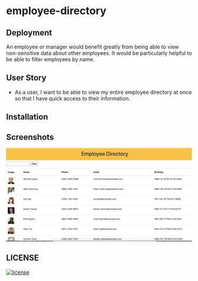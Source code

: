 # employee-directory
## Deployment
An employee or manager would benefit greatly from being able to view non-sensitive data about other employees. It would be particularly helpful to be able to filter employees by name.
## User Story

* As a user, I want to be able to view my entire employee directory at once so that I have quick access to their information.

## Installation

## Screenshots
![screenshot](public/Screenshot.png)

## LICENSE
[![license](https://img.shields.io/github/license/DAVFoundation/captain-n3m0.svg?style=flat-square)](https://github.com/DAVFoundation/captain-n3m0/blob/master/LICENSE)
